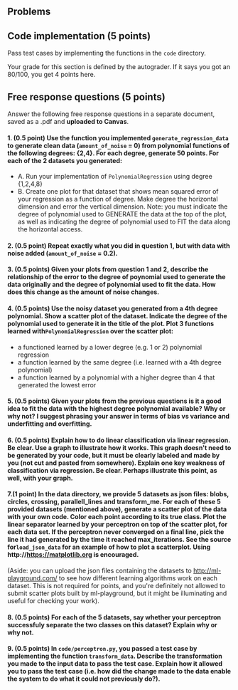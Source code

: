 ## Problems

## Code implementation (5 points)
Pass test cases by implementing the functions in the `code` directory.

Your grade for this section is defined by the autograder. If it says you got an 80/100,
you get 4 points here.

## Free response questions (5 points)

Answer the following free response questions in a separate document, 
saved as a .pdf and **uploaded to Canvas**.

#### 1. (0.5 point) Use the function you implemented `generate_regression_data` to generate clean data (`amount_of_noise` = 0) from polynomial functions of the following degrees: {2,4}. For each degree, generate 50 points. For each of the 2 datasets you generated:
   - A. Run your implementation of `PolynomialRegression` using degree {1,2,4,8}
   - B. Create one plot for that dataset that shows mean squared error of your regression as a function of degree. Make degree the horizontal dimension and error the vertical dimension.  Note: you must indicate the degree of polynomial used to GENERATE the data at the top of the plot, as well as indicating the degree of polynomial used to FIT the data along the horizontal access.

#### 2. (0.5 point) Repeat exactly what you did in question 1, but with data with noise added (`amount_of_noise` = 0.2). 

#### 3. (0.5 points) Given your plots from question 1 and 2, describe the relationship of the error to the degree of poynomial used to generate the data originally and the degree of polynomial used to fit the data. How does this change as the amount of noise changes.

#### 4. (0.5 points) Use the noisy dataset you generated from a 4th degree polynomial. Show a scatter plot of the dataset. Indicate the degree of the polynomial used to generate it in the title of the plot. Plot 3 functions learned with`PolynomialRegression` over the scatter plot: 
   - a functioned learned by a lower degree (e.g. 1 or 2) polynomial regression
   - a function learned by the same degree (i.e. learned with a 4th degree polynomial)
   - a function learned by a polynomial with a higher degree than 4 that generated the lowest error

#### 5. (0.5 points) Given your plots from the previous questions is it a good idea to fit the data with the highest degree polynomial available? Why or why not? I suggest phrasing your answer in terms of bias vs variance and underfitting and overfitting.

#### 6. (0.5 points) Explain how to do linear classification via linear regression. Be clear. Use a graph to illustrate how it works. This graph doesn't need to be generated by your code, but it must be clearly labeled and made by you (not cut and pasted from somewhere). Explain one key weakness of classification via regression. Be clear. Perhaps illustrate this point, as well, with your graph.

#### 7.(1 point) In the data directory, we provide 5 datasets as json files: blobs, circles, crossing, parallell_lines and transform_me. For each of these 5 provided datasets (mentioned above), generate a scatter plot of the data with your own code. Color each point according to its true class. Plot the linear separator learned by your perceptron on top of the scatter plot, for each data set. If the perceptron never converged on a final line, pick the line it had generated by the time it reached max_iterations. See the source for`load_json_data` for an example of how to plot a scatterplot. Using http://https://matplotlib.org is encouraged.  

(Aside: you can upload the json files containing the datasets to http://ml-playground.com/ to see how different learning algorithms work on each dataset. This is not required for points, and you're definitely not allowed to submit scatter plots built by ml-playground, but it might be illuminating and useful for checking your work).

#### 8. (0.5 points) For each of the 5 datasets, say whether your perceptron successfuly separate the two classes on this dataset? Explain why or why not. 

#### 9. (0.5 points) In `code/perceptron.py`, you passed a test case by implementing the function `transform_data`. Describe the transformation you made to the input data to pass the test case. Explain how it allowed you to pass the test case (i.e. how did the change made to the data enable the system to do what it could not previously do?).



 


 

